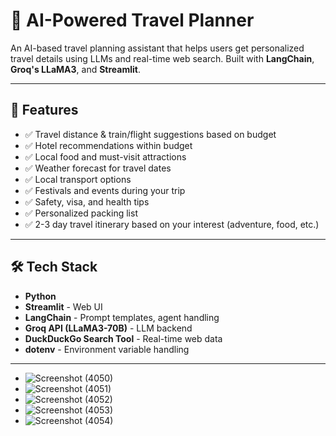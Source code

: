 # 🧳 AI-Powered Travel Planner

An AI-based travel planning assistant that helps users get personalized travel details using LLMs and real-time web search. Built with **LangChain**, **Groq's LLaMA3**, and **Streamlit**.

---

## 🔧 Features

- ✅ Travel distance & train/flight suggestions based on budget
- ✅ Hotel recommendations within budget
- ✅ Local food and must-visit attractions
- ✅ Weather forecast for travel dates
- ✅ Local transport options
- ✅ Festivals and events during your trip
- ✅ Safety, visa, and health tips
- ✅ Personalized packing list
- ✅ 2-3 day travel itinerary based on your interest (adventure, food, etc.)

---

## 🛠 Tech Stack

- **Python**
- **Streamlit** - Web UI
- **LangChain** - Prompt templates, agent handling
- **Groq API (LLaMA3-70B)** - LLM backend
- **DuckDuckGo Search Tool** - Real-time web data
- **dotenv** - Environment variable handling

---

- ![Screenshot (4050)](https://github.com/user-attachments/assets/02997f71-9d9a-497c-93fc-176e450a7fff)
- ![Screenshot (4051)](https://github.com/user-attachments/assets/5c71ce45-470f-4d5b-b47a-e67abd4f966e)
- ![Screenshot (4052)](https://github.com/user-attachments/assets/7fd7a402-dae6-47c3-a499-875916dae21a)
- ![Screenshot (4053)](https://github.com/user-attachments/assets/c3b4d0cf-dbfa-4178-a657-d7876d2bda58)
- ![Screenshot (4054)](https://github.com/user-attachments/assets/ddb257ba-5823-4897-8e94-7c2f8aff97b2)





